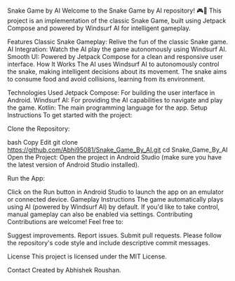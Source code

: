 Snake Game by AI
Welcome to the Snake Game by AI repository! 🎮🐍 This project is an implementation of the classic Snake Game, built using Jetpack Compose and powered by Windsurf AI for intelligent gameplay.

Features
Classic Snake Gameplay: Relive the fun of the classic Snake game.
AI Integration: Watch the AI play the game autonomously using Windsurf AI.
Smooth UI: Powered by Jetpack Compose for a clean and responsive user interface.
How It Works
The AI uses Windsurf AI to autonomously control the snake, making intelligent decisions about its movement. The snake aims to consume food and avoid collisions, learning from its environment.

Technologies Used
Jetpack Compose: For building the user interface in Android.
Windsurf AI: For providing the AI capabilities to navigate and play the game.
Kotlin: The main programming language for the app.
Setup Instructions
To get started with the project:

Clone the Repository:

bash
Copy
Edit
git clone https://github.com/Abhi95081/Snake_Game_By_AI.git
cd Snake_Game_By_AI
Open the Project: Open the project in Android Studio (make sure you have the latest version of Android Studio installed).

Run the App:

Click on the Run button in Android Studio to launch the app on an emulator or connected device.
Gameplay Instructions
The game automatically plays using AI (powered by Windsurf AI) by default.
If you'd like to take control, manual gameplay can also be enabled via settings.
Contributing
Contributions are welcome! Feel free to:

Suggest improvements.
Report issues.
Submit pull requests.
Please follow the repository's code style and include descriptive commit messages.

License
This project is licensed under the MIT License.

Contact
Created by Abhishek Roushan.
